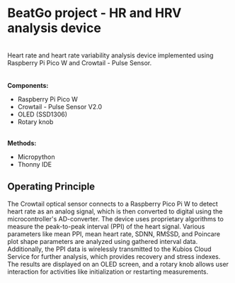 # BeatGo project - HR and HRV analysis device
<br />Heart rate and heart rate variability analysis device implemented using Raspberry Pi Pico W and Crowtail - Pulse Sensor.
<br />
<br />
<br /><b>Components:</b>
<ul>
      <li>Raspberry Pi Pico W</li>
      <li>Crowtail - Pulse Sensor V2.0</li>
      <li>OLED (SSD1306)</li>
      <li>Rotary knob</li>
</ul>
<br /><b>Methods:</b>
<ul>
      <li>Micropython</li>
      <li>Thonny IDE</li>
</ul>



<h2> Operating Principle </h2>
The Crowtail optical sensor connects to a Raspberry Pico Pi W to detect heart rate as an analog signal, which is then converted to digital using the microcontroller's AD-converter. 
The device uses proprietary algorithms to measure the peak-to-peak interval (PPI) of the heart signal. 
Various parameters like mean PPI, mean heart rate, SDNN, RMSSD, and Poincare plot shape parameters are analyzed using gathered interval data. 
Additionally, the PPI data is wirelessly transmitted to the Kubios Cloud Service for further analysis, which provides recovery and stress indexes. 
The results are displayed on an OLED screen, and a rotary knob allows user interaction for activities like initialization or restarting measurements.
